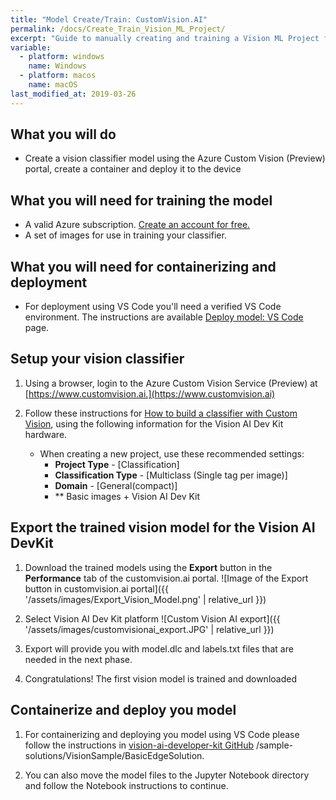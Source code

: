 ```yaml
---
title: "Model Create/Train: CustomVision.AI"
permalink: /docs/Create_Train_Vision_ML_Project/
excerpt: "Guide to manually creating and training a Vision ML Project for the Vision AI DevKit using Azure services"
variable:
  - platform: windows
    name: Windows
  - platform: macos
    name: macOS
last_modified_at: 2019-03-26
---
```

## What you will do
* Create a vision classifier model using the Azure Custom Vision (Preview) portal, create a container and deploy it to the device

## What you will need for training the model
* A valid Azure subscription. [Create an account for free.](https://azure.microsoft.com/free/)
* A set of images for use in training your classifier.

## What you will need for containerizing and deployment
* For deployment using VS Code you'll need a verified VS Code environment. The instructions are available [Deploy model: VS Code](https://azure.github.io/Vision-AI-DevKit-Pages/docs/Deploy_Model_VS_Code/) page.

## Setup your vision classifier
1. Using a browser, login to the Azure Custom Vision Service (Preview) at [https://www.customvision.ai.](https://www.customvision.ai)

2. Follow these instructions for [How to build a classifier with Custom Vision](https://docs.microsoft.com/en-us/azure/cognitive-services/custom-vision-service/getting-started-build-a-classifier), using the following information for the Vision AI Dev Kit hardware.

    - When creating a new project, use these recommended settings:
         - **Project Type** - [Classification]
         - **Classification Type** -  [Multiclass (Single tag per image)]
         - **Domain** - [General(compact)] 
         - ** Basic images + Vision AI Dev Kit

## Export the trained vision model for the Vision AI DevKit

1. Download the trained models using the **Export** button in the  **Performance** tab of the customvision.ai portal.
![Image of the Export button in customvision.ai portal]({{ '/assets/images/Export_Vision_Model.png' | relative_url }})

2. Select Vision AI Dev Kit platform
![Custom Vision AI export]({{ '/assets/images/customvisionai_export.JPG' | relative_url }})

3. Export will provide you with model.dlc and labels.txt files that are needed in the next phase.

4. Congratulations! The first vision model is trained and downloaded

## Containerize and deploy you model

1. For containerizing and deploying you model using VS Code please follow the instructions in [vision-ai-developer-kit GitHub](https://github.com/Microsoft/vision-ai-developer-kit/tree/master/sample-solutions/VisionSample/BasicEdgeSolution) /sample-solutions/VisionSample/BasicEdgeSolution.

2. You can also move the model files to the Jupyter Notebook directory and follow the Notebook instructions to continue.
